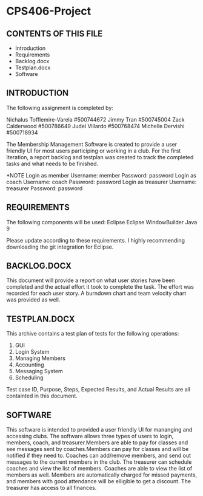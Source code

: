 # CPS406-Project

CONTENTS OF THIS FILE
---------------------

 * Introduction
 * Requirements
 * Backlog.docx
 * Testplan.docx
 * Software
 

INTRODUCTION
---------------------

The following assignment is completed by: 

Nichalus Tofflemire-Varela #500744672
Jimmy Tran #500745004
Zack Calderwood #500786649
Judel Villardo #500768474
Michelle Dervishi #500718934

The Membership Management Software is created to provide a user friendly UI for most users
participing or working in a club. For the first Iteration, a report backlog and testplan was
created to track the completed tasks and what needs to be finished. 

*NOTE
Login as member           Username: member     Password: password
Login as coach            Username: coach      Password: password
Login as treasurer        Username: treasurer  Password: password

REQUIREMENTS
---------------------

The following components will be used:
Eclipse
Eclipse WindowBuilder
Java 9

Please update according to these requirements.
I highly recommending downloading the git integration for Eclipse.


BACKLOG.DOCX
------------

This document will provide a report on what user stories have been completed and the actual
effort it took to complete the task. The effort was recorded for each user story. A burndown chart and team velocity
chart was provided as well.


TESTPLAN.DOCX
------------

This archive contains a test plan of tests for the following operations:
1.	GUI
2.	Login System
3.	Managing Members 
4.	Accounting 
5.	Messaging System 
6.	Scheduling 

Test case ID, Purpose, Steps, Expected Results, and Actual Results are all containted in this document.


SOFTWARE
------------

This software is intended to provided a user friendly UI for mananging and accessing clubs.
The software allows three types of users to login, members, coach, and treasurer.Members
are able to pay for classes and see messages sent by coaches.Members can pay for classes
and will be notified if they need to. Coaches can add/remove members, and send out messages
to the current members in the club. The treasurer can schedule coaches and view the list
of members. Coaches are able to view the list of members as well. Members are automatically
charged for missed payments, and members with good attendance will be elligible to get 
a discount. The treasurer has access to all finances.
